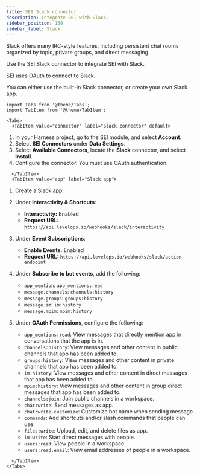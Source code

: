 ```yaml
---
title: SEI Slack connector
description: Integrate SEI with Slack.
sidebar_position: 160
sidebar_label: Slack
---
```


Slack offers many IRC-style features, including persistent chat rooms organized by topic, private groups, and direct messaging.

Use the SEI Slack connector to integrate SEI with Slack.

SEI uses OAuth to connect to Slack.

You can either use the built-in Slack connector, or create your own Slack app.

```mdx-code-block
import Tabs from '@theme/Tabs';
import TabItem from '@theme/TabItem';
```
```mdx-code-block
<Tabs>
  <TabItem value="connector" label="Slack connector" default>
```

1. In your Harness project, go to the SEI module, and select **Account**.
2. Select **SEI Connectors** under **Data Settings**.
3. Select **Available Connectors**, locate the **Slack** connector, and select **Install**.
4. Configure the connector. You must use OAuth authentication.

```mdx-code-block
  </TabItem>
  <TabItem value="app" label="Slack app">
```

1. Create a [Slack app](https://api.slack.com/start/overview).
2. Under **Interactivity & Shortcuts**:

   * **Interactivity:** Enabled
   * **Request URL:** `https://api.levelops.io/webhooks/slack/interactivity`

3. Under **Event Subscriptions**:

   * **Enable Events:** Enabled
   * **Request URL:** `https://api.levelops.io/webhooks/slack/action-endpoint`

4. Under **Subscribe to bot events**, add the following:

   * `app_mention`: `app_mentions:read`
   * `message.channels`: `channels:history`
   * `message.groups`: `groups:history`
   * `message.im`: `im:history`
   * `message.mpim`: `mpim:history`

5. Under **OAuth Permissions**, configure the following:

   * `app_mentions:read`: View messages that directly mention app in conversations that the app is in.
   * `channels:history`: View messages and other content in public channels that app has been added to.
   * `groups:history`: View messages and other content in private channels that app has been added to.
   * `im:history`: View messages and other content in direct messages that app has been added to.
   * `mpim:history`: View messages and other content in group direct messages that app has been added to.
   * `channels:join`: Join public channels in a workspace.
   * `chat:write`: Send messages as app.
   * `chat:write.customize`: Customize bot name when sending message.
   * `commands`: Add shortcuts and/or slash commands that people can use.
   * `files:write`: Upload, edit, and delete files as app.
   * `im:write`: Start direct messages with people.
   * `users:read`: View people in a workspace.
   * `users:read.email`: View email addresses of people in a workspace.

```mdx-code-block
  </TabItem>
</Tabs>
```
